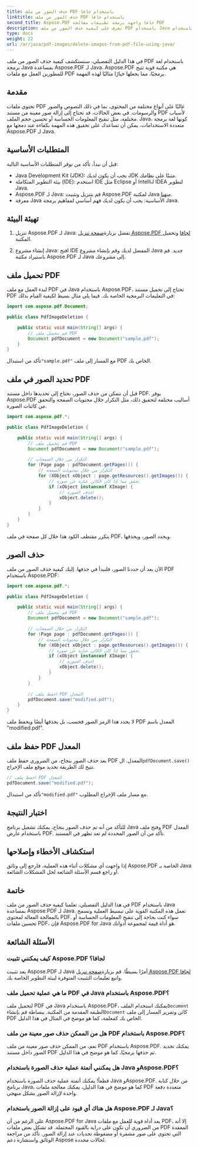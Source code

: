 ```yaml
---
title: حذف الصور من ملف PDF باستخدام جافا
linktitle: حذف الصور من ملف PDF باستخدام جافا
second_title: Aspose.PDF جافا واجهة برمجة تطبيقات معالجة PDF
description: تعرف على كيفية حذف الصور من ملف PDF باستخدام Java باستخدام Aspose.PDF لـ Java. دليل خطوة بخطوة مع الكود المصدري لإزالة الصور بكفاءة في ملفات PDF.
type: docs
weight: 22
url: /ar/java/pdf-images/delete-images-from-pdf-file-using-java/
---
```


في هذا الدليل التفصيلي، سنستكشف كيفية حذف الصور من ملف PDF باستخدام لغة برمجة Java بمساعدة Aspose.PDF لـ Java. Aspose.PDF هي مكتبة قوية تتيح للمطورين العمل مع ملفات PDF برمجيًا، مما يجعلها خيارًا مثاليًا لهذه المهمة.

## مقدمة

تحتوي ملفات PDF غالبًا على أنواع مختلفة من المحتوى، بما في ذلك النصوص والصور والرسومات. في بعض الحالات، قد تحتاج إلى إزالة صور معينة من مستند PDF لأسباب مختلفة، مثل تنقيح المعلومات الحساسة أو تحسين حجم الملف. Java، كونها لغة برمجة متعددة الاستخدامات، يمكن أن تساعدك على تحقيق هذه المهمة بكفاءة عند دمجها مع Aspose.PDF لـ Java.

## المتطلبات الأساسية

قبل أن نبدأ، تأكد من توفر المتطلبات الأساسية التالية:

- Java Development Kit (JDK): يجب أن يكون لديك JDK مثبتًا على نظامك.
- بيئة التطوير المتكاملة (IDE): استخدم IDE مثل Eclipse أو IntelliJ IDEA لتطوير Java.
-  Aspose.PDF لـ Java: قم بتنزيل وتثبيت Aspose.PDF لمكتبة Java من[هنا](https://downloads.aspose.com/pdf/java).
- معرفة Java الأساسية: يجب أن يكون لديك فهم أساسي لمفاهيم برمجة Java.

## تهيئة البيئة

1.  تنزيل Aspose.PDF لـ Java: تفضل بزيارة[صفحة تنزيل Aspose.PDF لجافا](https://downloads.aspose.com/pdf/java) وتحميل المكتبة.

2. إنشاء مشروع Java: افتح IDE المفضل لديك وقم بإنشاء مشروع Java جديد. قم باستيراد مكتبة Aspose.PDF لـ Java إلى مشروعك.

## تحميل ملف PDF

لبدء العمل مع ملف PDF في Java باستخدام Aspose.PDF، تحتاج إلى تحميل مستند PDF في التعليمات البرمجية الخاصة بك. فيما يلي مثال بسيط لكيفية القيام بذلك:

```java
import com.aspose.pdf.Document;

public class PdfImageDeletion {

    public static void main(String[] args) {
        // قم بتحميل ملف PDF
        Document pdfDocument = new Document("sample.pdf");
    }
}
```

 تأكد من استبدال`"sample.pdf"` مع المسار إلى ملف PDF الخاص بك.

## تحديد الصور في ملف PDF

قبل أن نتمكن من حذف الصور، نحتاج إلى تحديدها داخل مستند PDF. يوفر Aspose.PDF أساليب مختلفة لتحقيق ذلك، مثل التكرار خلال محتويات الصفحة والتحقق من كائنات الصورة.

```java
import com.aspose.pdf.*;

public class PdfImageDeletion {

    public static void main(String[] args) {
        // قم بتحميل ملف PDF
        Document pdfDocument = new Document("sample.pdf");

        // التكرار من خلال الصفحات
        for (Page page : pdfDocument.getPages()) {
            // التكرار من خلال محتويات الصفحة
            for (XObject xObject : page.getResources().getImages()) {
                // تحقق مما إذا كان الكائن عبارة عن صورة
                if (xObject instanceof XImage) {
                    // احذف الصورة
                    xObject.delete();
                }
            }
        }
    }
}
```

يتكرر مقتطف الكود هذا خلال كل صفحة في ملف PDF، ويحدد الصور، ويحذفها.

## حذف الصور

الآن بعد أن حددنا الصور، فلنبدأ في حذفها. إليك كيفية حذف الصور من ملف PDF باستخدام Aspose.PDF:

```java
import com.aspose.pdf.*;

public class PdfImageDeletion {

    public static void main(String[] args) {
        // قم بتحميل ملف PDF
        Document pdfDocument = new Document("sample.pdf");

        // التكرار من خلال الصفحات
        for (Page page : pdfDocument.getPages()) {
            // التكرار من خلال محتويات الصفحة
            for (XObject xObject : page.getResources().getImages()) {
                // تحقق مما إذا كان الكائن عبارة عن صورة
                if (xObject instanceof XImage) {
                    // احذف الصورة
                    xObject.delete();
                }
            }
        }

        // احفظ ملف PDF المعدل
        pdfDocument.save("modified.pdf");
    }
}
```

لا يحدد هذا الرمز الصور فحسب، بل يحذفها أيضًا ويحفظ ملف PDF المعدل باسم "modified.pdf".

## حفظ ملف PDF المعدل

بعد حذف الصور بنجاح، من الضروري حفظ ملف PDF المعدل. ال`pdfDocument.save()` تتيح لك الطريقة تحديد موقع ملف الإخراج.

```java
// احفظ ملف PDF المعدل
pdfDocument.save("modified.pdf");
```

 تأكد من استبدال`"modified.pdf"` مع مسار ملف الإخراج المطلوب.

## اختبار النتيجة

للتأكد من أنه تم حذف الصور بنجاح، يمكنك تشغيل برنامج Java وفتح ملف PDF المعدل باستخدام عارض PDF. تأكد من أن الصور المحددة لم تعد تظهر في المستند.

## استكشاف الأخطاء وإصلاحها

إذا واجهت أي مشكلات أثناء هذه العملية، فارجع إلى وثائق Aspose.PDF الخاصة بـ Java أو راجع قسم الأسئلة الشائعة لحل المشكلات الشائعة.

## خاتمة

في هذا الدليل التفصيلي، تعلمنا كيفية حذف الصور من ملف PDF باستخدام Java بمساعدة Aspose.PDF لـ Java. تعمل هذه المكتبة القوية على تبسيط العملية وتسمح بالمعالجة الفعالة لمحتوى PDF. سواء كنت بحاجة إلى تنقيح المعلومات الحساسة أو تحسين ملفات PDF، فإن Aspose.PDF for Java هو أداة قيمة لمجموعة أدواتك.

## الأسئلة الشائعة

### كيف يمكنني تثبيت Aspose.PDF لجافا؟

 يعد تثبيت Aspose.PDF لـ Java أمرًا بسيطًا. قم بزيارة[صفحة تنزيل Aspose.PDF لجافا](https://releases.aspose.com/pdf/java/) واتبع تعليمات التثبيت المتوفرة لبيئة التطوير الخاصة بك.

### ما هي عملية تحميل ملف PDF في Java باستخدام Aspose.PDF؟

 لتحميل ملف PDF في Java باستخدام Aspose.PDF، يمكنك استخدام الملف`Document` الطبقة المقدمة من المكتبة. ببساطة قم بإنشاء`Document` كائن وتمرير المسار إلى ملف PDF الخاص بك كمعلمة، كما هو موضح في المثال في هذا الدليل.

### هل من الممكن حذف صور معينة من ملف PDF باستخدام Aspose.PDF؟

نعم، من الممكن حذف صور معينة من ملف PDF باستخدام Aspose.PDF. يمكنك تحديد الصور داخل مستند PDF ثم حذفها برمجيًا، كما هو موضح في هذا الدليل.

### هل يمكنني أتمتة عملية حذف الصورة باستخدام Java وAspose.PDF؟

قطعاً! يمكنك أتمتة عملية حذف الصورة باستخدام Java وAspose.PDF. من خلال كتابة برنامج Java، كما هو موضح في هذا الدليل، يمكنك معالجة ملفات PDF متعددة دفعة واحدة لإزالة الصور بشكل منهجي.

### هل هناك أي قيود على إزالة الصور باستخدام Aspose.PDF لـ Java؟

على الرغم من أن Aspose.PDF for Java يعد أداة قوية للعمل مع ملفات PDF، إلا أنه من الضروري أن تكون على دراية بالقيود المحتملة. قد تشكل بعض ملفات PDF المعقدة التي تحتوي على صور مشفرة أو مضغوطة تحديات عند إزالة الصور. تأكد من مراجعة الوثائق واستشارة دعم Aspose لحالات محددة.